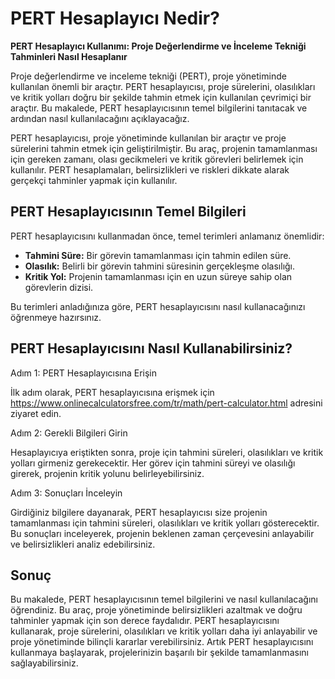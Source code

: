 PERT Hesaplayıcı Nedir?
=======================

**PERT Hesaplayıcı Kullanımı: Proje Değerlendirme ve İnceleme Tekniği Tahminleri Nasıl Hesaplanır**

Proje değerlendirme ve inceleme tekniği (PERT), proje yönetiminde kullanılan önemli bir araçtır. PERT hesaplayıcısı, proje sürelerini, olasılıkları ve kritik yolları doğru bir şekilde tahmin etmek için kullanılan çevrimiçi bir araçtır. Bu makalede, PERT hesaplayıcısının temel bilgilerini tanıtacak ve ardından nasıl kullanılacağını açıklayacağız.

PERT hesaplayıcısı, proje yönetiminde kullanılan bir araçtır ve proje sürelerini tahmin etmek için geliştirilmiştir. Bu araç, projenin tamamlanması için gereken zamanı, olası gecikmeleri ve kritik görevleri belirlemek için kullanılır. PERT hesaplamaları, belirsizlikleri ve riskleri dikkate alarak gerçekçi tahminler yapmak için kullanılır.

PERT Hesaplayıcısının Temel Bilgileri
-------------------------------------

PERT hesaplayıcısını kullanmadan önce, temel terimleri anlamanız önemlidir:

- **Tahmini Süre:** Bir görevin tamamlanması için tahmin edilen süre.
- **Olasılık:** Belirli bir görevin tahmini süresinin gerçekleşme olasılığı.
- **Kritik Yol:** Projenin tamamlanması için en uzun süreye sahip olan görevlerin dizisi.

Bu terimleri anladığınıza göre, PERT hesaplayıcısını nasıl kullanacağınızı öğrenmeye hazırsınız.

PERT Hesaplayıcısını Nasıl Kullanabilirsiniz?
---------------------------------------------

Adım 1: PERT Hesaplayıcısına Erişin

İlk adım olarak, PERT hesaplayıcısına erişmek için <https://www.onlinecalculatorsfree.com/tr/math/pert-calculator.html> adresini ziyaret edin.

Adım 2: Gerekli Bilgileri Girin

Hesaplayıcıya eriştikten sonra, proje için tahmini süreleri, olasılıkları ve kritik yolları girmeniz gerekecektir. Her görev için tahmini süreyi ve olasılığı girerek, projenin kritik yolunu belirleyebilirsiniz.

Adım 3: Sonuçları İnceleyin

Girdiğiniz bilgilere dayanarak, PERT hesaplayıcısı size projenin tamamlanması için tahmini süreleri, olasılıkları ve kritik yolları gösterecektir. Bu sonuçları inceleyerek, projenin beklenen zaman çerçevesini anlayabilir ve belirsizlikleri analiz edebilirsiniz.

Sonuç
-----

Bu makalede, PERT hesaplayıcısının temel bilgilerini ve nasıl kullanılacağını öğrendiniz. Bu araç, proje yönetiminde belirsizlikleri azaltmak ve doğru tahminler yapmak için son derece faydalıdır. PERT hesaplayıcısını kullanarak, proje sürelerini, olasılıkları ve kritik yolları daha iyi anlayabilir ve proje yönetiminde bilinçli kararlar verebilirsiniz. Artık PERT hesaplayıcısını kullanmaya başlayarak, projelerinizin başarılı bir şekilde tamamlanmasını sağlayabilirsiniz.